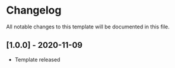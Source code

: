 # Changelog
All notable changes to this template will be documented in this file.

## [1.0.0] - 2020-11-09
- Template released
